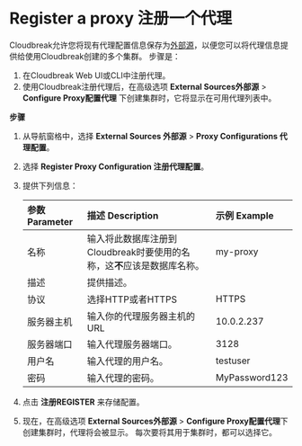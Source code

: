 # Register a proxy 注册一个代理

Cloudbreak允许您将现有代理配置信息保存为[外部源](concepts.md#external-sources)，以便您可以将代理信息提供给使用Cloudbreak创建的多个集群。 步骤是：

1. 在Cloudbreak Web UI或CLI中注册代理。
2. 使用Cloudbreak注册代理后，在高级选项 **External Sources外部源** > **Configure Proxy配置代理** 下创建集群时，它将显示在可用代理列表中。

**步骤** 

1. 从导航窗格中，选择 **External Sources 外部源** > **Proxy Configurations 代理配置**。
2. 选择 **Register Proxy Configuration 注册代理配置**。  
3. 提供下列信息：

    | 参数 Parameter | 描述 Description | 示例 Example |
    |:---|:---|:---|
    | 名称 | 输入将此数据库注册到Cloudbreak时要使用的名称，这**不**应该是数据库名称。 | my-proxy |
    | 描述 | 提供描述。 | |
    | 协议 | 选择HTTP或者HTTPS | HTTPS |
    | 服务器主机| 输入你的代理服务器主机的URL | 10.0.2.237 |
    | 服务器端口 | 输入代理服务器端口。 | 3128 |
    | 用户名 | 输入代理的用户名。 | testuser |
    | 密码 | 输入代理的密码。 | MyPassword123 |

4. 点击 **注册REGISTER** 来存储配置。 

5. 现在，在高级选项 **External Sources外部源** > **Configure Proxy配置代理**下创建集群时，代理将会被显示。 每次要将其用于集群时，都可以选择它。
